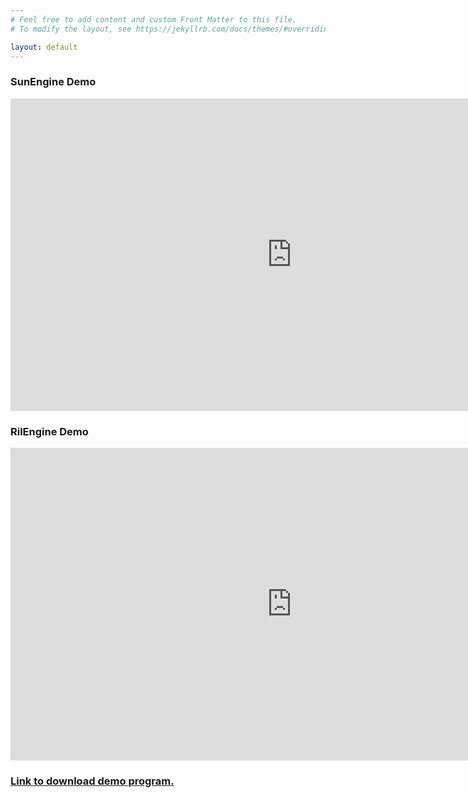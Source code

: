```yaml
---
# Feel free to add content and custom Front Matter to this file.
# To modify the layout, see https://jekyllrb.com/docs/themes/#overriding-theme-defaults

layout: default
---
```


<h3>SunEngine Demo</h3>
<iframe width="900" height="500" src="https://www.youtube.com/embed/gszZ_Yzr778" frameborder="0" allow="autoplay; encrypted-media" allowfullscreen></iframe>

<h3>RilEngine Demo</h3>
<iframe width="900" height="500" src="https://www.youtube.com/embed/f9O_6OvfKtM" frameborder="0" allow="autoplay; encrypted-media" allowfullscreen></iframe>
<h3><a href = "https://github.com/Rilgon/RilEngineDemo">Link to download demo program.</a></h3>

